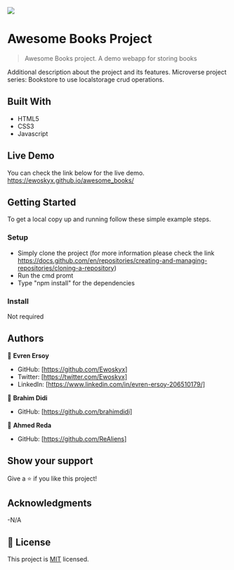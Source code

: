 ![](https://img.shields.io/badge/Microverse-blueviolet)

# Awesome Books Project

> Awesome Books project. A demo webapp for storing books


Additional description about the project and its features.
Microverse project series: Bookstore to use localstorage crud operations.

## Built With

- HTML5 
- CSS3
- Javascript



## Live Demo

You can check the link below for the live demo.
https://ewoskyx.github.io/awesome_books/


## Getting Started

To get a local copy up and running follow these simple example steps.

### Setup
- Simply clone the project (for more information please check the link https://docs.github.com/en/repositories/creating-and-managing-repositories/cloning-a-repository)
- Run the cmd promt
- Type "npm install" for the dependencies

### Install

Not required



## Authors

👤 **Evren Ersoy**

- GitHub: [https://github.com/Ewoskyx]
- Twitter: [https://twitter.com/Ewoskyx]
- LinkedIn: [https://www.linkedin.com/in/evren-ersoy-206510179/]

👤 **Brahim Didi**

- GitHub: [https://github.com/brahimdidi]

👤 **Ahmed Reda**

- GitHub: [https://github.com/ReAliens]


## Show your support

Give a ⭐️ if you like this project!

## Acknowledgments

-N/A

## 📝 License
This project is [MIT](./MIT.md) licensed.
